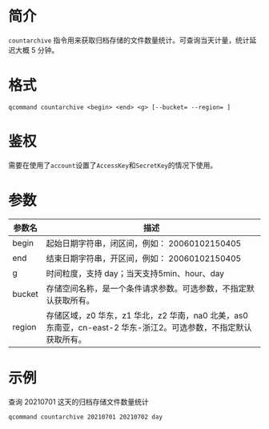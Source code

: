 # 简介

`countarchive` 指令用来获取归档存储的文件数量统计。可查询当天计量，统计延迟大概 5 分钟。


# 格式
```
qcommand countarchive <begin> <end> <g> [--bucket= --region= ]
```

# 鉴权

需要在使用了`account`设置了`AccessKey`和`SecretKey`的情况下使用。

# 参数

|参数名|描述|
|-----|-----|
|begin|起始日期字符串，闭区间，例如： 20060102150405|
|end| 结束日期字符串，开区间，例如： 20060102150405|
|g|时间粒度，支持 day；当天支持5min、hour、day|
|bucket|存储空间名称，是一个条件请求参数。可选参数，不指定默认获取所有。|
|region|存储区域，z0 华东，z1 华北，z2 华南，na0 北美，as0 东南亚，cn-east-2 华东-浙江2。可选参数，不指定默认获取所有。|


# 示例

查询 20210701 这天的归档存储文件数量统计
```
qcommand countarchive 20210701 20210702 day
```

